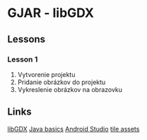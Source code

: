 # GJAR - libGDX
## Lessons
### Lesson 1
1. Vytvorenie projektu
1. Pridanie obrázkov do projektu
1. Vykreslenie obrázkov na obrazovku
## Links
[libGDX](https://libgdx.badlogicgames.com/)
[Java basics](https://www.tutorialspoint.com/java/index.htm)
[Android Studio](https://www.tutorialspoint.com/java/index.htm)
[tile assets](http://github.com)